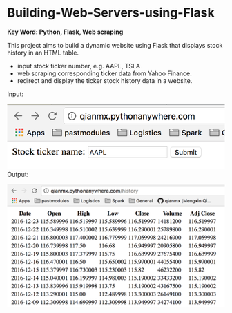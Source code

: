 # Building-Web-Servers-using-Flask
**Key Word: Python, Flask, Web scraping**

This project aims to build a dynamic website using Flask that displays stock history in an HTML table. 

* input stock ticker number, e.g. AAPL, TSLA
* web scraping corresponding ticker data from Yahoo Finance.
* redirect and display the ticker stock history data in a website.

Input:

![alt tag](https://github.com/qianmx/Building-Web-Servers-using-Flask/blob/master/screenshot/submit_form.png)
Output:

![alt tag](https://github.com/qianmx/Building-Web-Servers-using-Flask/blob/master/screenshot/output.png)

